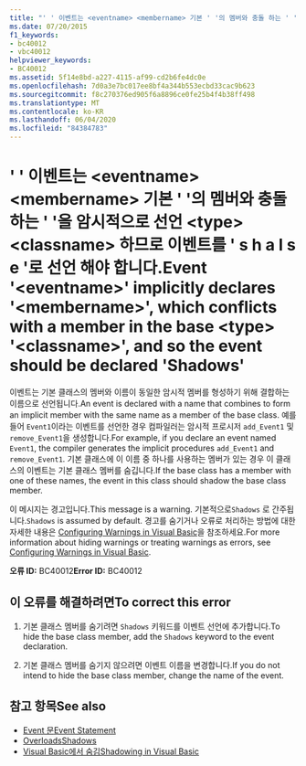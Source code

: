 ```yaml
---
title: "' ' 이벤트는 <eventname> <membername> 기본 ' '의 멤버와 충돌 하는 ' '을 암시적으로 선언 <type> <classname> 하므로 이벤트를 ' s h a l s e '로 선언 해야 합니다."
ms.date: 07/20/2015
f1_keywords:
- bc40012
- vbc40012
helpviewer_keywords:
- BC40012
ms.assetid: 5f14e8bd-a227-4115-af99-cd2b6fe4dc0e
ms.openlocfilehash: 7d0a3e7bc017ee8bf4a344b553ecbd33cac9b623
ms.sourcegitcommit: f8c270376ed905f6a8896ce0fe25b4f4b38ff498
ms.translationtype: MT
ms.contentlocale: ko-KR
ms.lasthandoff: 06/04/2020
ms.locfileid: "84384783"
---
```

# <a name="event-eventname-implicitly-declares-membername-which-conflicts-with-a-member-in-the-base-type-classname-and-so-the-event-should-be-declared-shadows"></a><span data-ttu-id="9a6c6-102">' ' 이벤트는 \<eventname> \<membername> 기본 ' '의 멤버와 충돌 하는 ' '을 암시적으로 선언 \<type> \<classname> 하므로 이벤트를 ' s h a l s e '로 선언 해야 합니다.</span><span class="sxs-lookup"><span data-stu-id="9a6c6-102">Event '\<eventname>' implicitly declares '\<membername>', which conflicts with a member in the base \<type> '\<classname>', and so the event should be declared 'Shadows'</span></span>
<span data-ttu-id="9a6c6-103">이벤트는 기본 클래스의 멤버와 이름이 동일한 암시적 멤버를 형성하기 위해 결합하는 이름으로 선언됩니다.</span><span class="sxs-lookup"><span data-stu-id="9a6c6-103">An event is declared with a name that combines to form an implicit member with the same name as a member of the base class.</span></span> <span data-ttu-id="9a6c6-104">예를 들어 `Event1`이라는 이벤트를 선언한 경우 컴파일러는 암시적 프로시저 `add_Event1` 및 `remove_Event1`을 생성합니다.</span><span class="sxs-lookup"><span data-stu-id="9a6c6-104">For example, if you declare an event named `Event1`, the compiler generates the implicit procedures `add_Event1` and `remove_Event1`.</span></span> <span data-ttu-id="9a6c6-105">기본 클래스에 이 이름 중 하나를 사용하는 멤버가 있는 경우 이 클래스의 이벤트는 기본 클래스 멤버를 숨깁니다.</span><span class="sxs-lookup"><span data-stu-id="9a6c6-105">If the base class has a member with one of these names, the event in this class should shadow the base class member.</span></span>  
  
 <span data-ttu-id="9a6c6-106">이 메시지는 경고입니다.</span><span class="sxs-lookup"><span data-stu-id="9a6c6-106">This message is a warning.</span></span> <span data-ttu-id="9a6c6-107">기본적으로`Shadows` 로 간주됩니다.</span><span class="sxs-lookup"><span data-stu-id="9a6c6-107">`Shadows` is assumed by default.</span></span> <span data-ttu-id="9a6c6-108">경고를 숨기거나 오류로 처리하는 방법에 대한 자세한 내용은 [Configuring Warnings in Visual Basic](/visualstudio/ide/configuring-warnings-in-visual-basic)을 참조하세요.</span><span class="sxs-lookup"><span data-stu-id="9a6c6-108">For more information about hiding warnings or treating warnings as errors, see [Configuring Warnings in Visual Basic](/visualstudio/ide/configuring-warnings-in-visual-basic).</span></span>  
  
 <span data-ttu-id="9a6c6-109">**오류 ID:** BC40012</span><span class="sxs-lookup"><span data-stu-id="9a6c6-109">**Error ID:** BC40012</span></span>  
  
## <a name="to-correct-this-error"></a><span data-ttu-id="9a6c6-110">이 오류를 해결하려면</span><span class="sxs-lookup"><span data-stu-id="9a6c6-110">To correct this error</span></span>  
  
1. <span data-ttu-id="9a6c6-111">기본 클래스 멤버를 숨기려면 `Shadows` 키워드를 이벤트 선언에 추가합니다.</span><span class="sxs-lookup"><span data-stu-id="9a6c6-111">To hide the base class member, add the `Shadows` keyword to the event declaration.</span></span>  
  
2. <span data-ttu-id="9a6c6-112">기본 클래스 멤버를 숨기지 않으려면 이벤트 이름을 변경합니다.</span><span class="sxs-lookup"><span data-stu-id="9a6c6-112">If you do not intend to hide the base class member, change the name of the event.</span></span>  
  
## <a name="see-also"></a><span data-ttu-id="9a6c6-113">참고 항목</span><span class="sxs-lookup"><span data-stu-id="9a6c6-113">See also</span></span>

- [<span data-ttu-id="9a6c6-114">Event 문</span><span class="sxs-lookup"><span data-stu-id="9a6c6-114">Event Statement</span></span>](../language-reference/statements/event-statement.md)
- [<span data-ttu-id="9a6c6-115">Overloads</span><span class="sxs-lookup"><span data-stu-id="9a6c6-115">Shadows</span></span>](../language-reference/modifiers/shadows.md)
- [<span data-ttu-id="9a6c6-116">Visual Basic에서 숨김</span><span class="sxs-lookup"><span data-stu-id="9a6c6-116">Shadowing in Visual Basic</span></span>](../programming-guide/language-features/declared-elements/shadowing.md)
